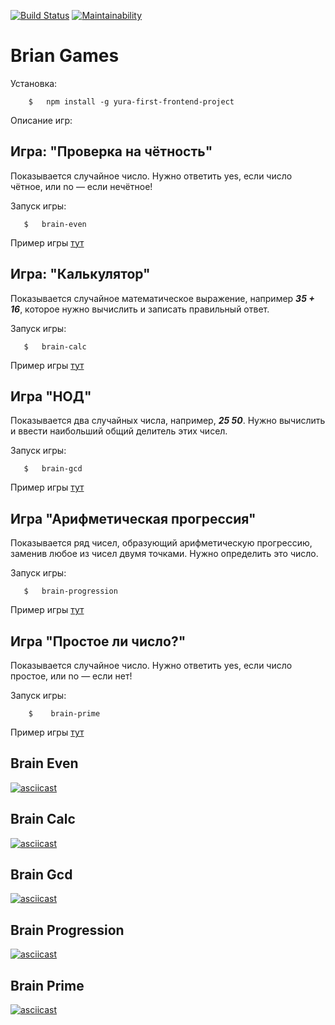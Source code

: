 
[![Build Status](https://travis-ci.org/Foppp/frontend-project-lvl1.svg?branch=master)](https://travis-ci.org/Foppp/frontend-project-lvl1)  [![Maintainability](https://api.codeclimate.com/v1/badges/26daa182e6183294e7fb/maintainability)](https://codeclimate.com/github/Foppp/frontend-project-lvl1/maintainability)


# Brian Games

Установка: 

```
    $   npm install -g yura-first-frontend-project                   
```

Описание игр:

## Игра: "Проверка на чётность"

Показывается случайное число. Нужно ответить yes, если число чётное, или no — если нечётное!

Запуск игры:

```
   $   brain-even                                                           
```

Пример игры [тут](https://asciinema.org/a/GcTIrEcMOMpIdkJVZPDybfvsi)

## Игра: "Калькулятор"

Показывается случайное математическое выражение, например ***35 + 16***, которое нужно вычислить и записать правильный ответ.

Запуск игры:

```
   $   brain-calc                                                          
```

Пример игры [тут](https://asciinema.org/a/3vuSsEdbQHTPA8dfjk7a9qR4C)

## Игра "НОД"

Показывается два случайных числа, например, ***25 50***. Нужно вычислить и ввести наибольший общий делитель этих чисел.

Запуск игры:

```
   $   brain-gcd                                                           
```

Пример игры [тут](https://asciinema.org/a/IEWneXEjuDaGSkcdJebhsShxf)


## Игра "Арифметическая прогрессия"

Показывается ряд чисел, образующий арифметическую прогрессию, заменив любое из чисел двумя точками. Нужно определить это число.

Запуск игры:

```
   $   brain-progression                                                      
```

Пример игры [тут](https://asciinema.org/a/5bHWm1GDS1oNXFMGug7yHExQ5)

## Игра "Простое ли число?"

Показывается случайное число. Нужно ответить yes, если число простое, или no — если нет!

Запуск игры:

```
    $    brain-prime                                                      
```

Пример игры [тут](https://asciinema.org/a/KqEWyUlAOrDeRTQSfqmoWk59R)


## Brain Even ##
[![asciicast](https://asciinema.org/a/GcTIrEcMOMpIdkJVZPDybfvsi.svg)](https://asciinema.org/a/GcTIrEcMOMpIdkJVZPDybfvsi)

## Brain Calc ##
[![asciicast](https://asciinema.org/a/3vuSsEdbQHTPA8dfjk7a9qR4C.svg)](https://asciinema.org/a/3vuSsEdbQHTPA8dfjk7a9qR4C)

## Brain Gcd ##
[![asciicast](https://asciinema.org/a/IEWneXEjuDaGSkcdJebhsShxf.svg)](https://asciinema.org/a/IEWneXEjuDaGSkcdJebhsShxf)

## Brain Progression ##
[![asciicast](https://asciinema.org/a/5bHWm1GDS1oNXFMGug7yHExQ5.svg)](https://asciinema.org/a/5bHWm1GDS1oNXFMGug7yHExQ5)

## Brain Prime ##
[![asciicast](https://asciinema.org/a/KqEWyUlAOrDeRTQSfqmoWk59R.svg)](https://asciinema.org/a/KqEWyUlAOrDeRTQSfqmoWk59R)
